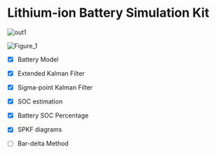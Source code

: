 # Lithium-ion Battery Simulation Kit

![out1](https://user-images.githubusercontent.com/56114938/199074954-7861d48d-6ec8-4670-a934-3094c507b987.jpg)

![Figure_1](https://user-images.githubusercontent.com/56114938/199560326-f0c16c13-a774-4135-af82-4ec2f0c06d6b.jpeg)

- [x] Battery Model
- [x] Extended Kalman Filter
- [x] Sigma-point Kalman Filter
- [x] SOC estimation
- [x] Battery SOC Percentage
- [x] SPKF diagrams
- [ ] Bar-delta Method



